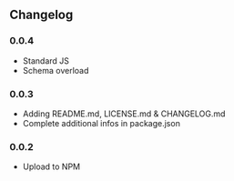 ## Changelog

### 0.0.4

- Standard JS
- Schema overload

### 0.0.3

- Adding README.md, LICENSE.md & CHANGELOG.md
- Complete additional infos in package.json

### 0.0.2

- Upload to NPM
